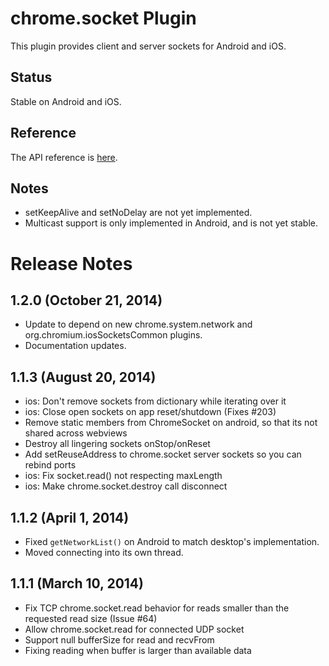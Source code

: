 # chrome.socket Plugin

This plugin provides client and server sockets for Android and iOS.

## Status

Stable on Android and iOS.

## Reference

The API reference is [here](http://developer.chrome.com/apps/socket.html).

## Notes

* setKeepAlive and setNoDelay are not yet implemented.
* Multicast support is only implemented in Android, and is not yet stable.

# Release Notes
## 1.2.0 (October 21, 2014)
- Update to depend on new chrome.system.network and org.chromium.iosSocketsCommon plugins.
- Documentation updates.

## 1.1.3 (August 20, 2014)
- ios: Don't remove sockets from dictionary while iterating over it
- ios: Close open sockets on app reset/shutdown (Fixes #203)
- Remove static members from ChromeSocket on android, so that its not shared across webviews
- Destroy all lingering sockets onStop/onReset
- Add setReuseAddress to chrome.socket server sockets so you can rebind ports
- ios: Fix socket.read() not respecting maxLength
- ios: Make chrome.socket.destroy call disconnect

## 1.1.2 (April 1, 2014)
- Fixed `getNetworkList()` on Android to match desktop's implementation.
- Moved connecting into its own thread.

## 1.1.1 (March 10, 2014)
- Fix TCP chrome.socket.read behavior for reads smaller than the requested read size (Issue #64)
- Allow chrome.socket.read for connected UDP socket
- Support null bufferSize for read and recvFrom
- Fixing reading when buffer is larger than available data
